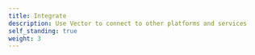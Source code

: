 ```yaml
---
title: Integrate
description: Use Vector to connect to other platforms and services
self_standing: true
weight: 3
---
```

